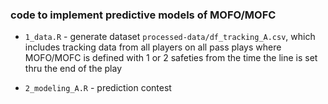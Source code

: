 
### code to implement predictive models of MOFO/MOFC 

* `1_data.R` - generate dataset `processed-data/df_tracking_A.csv`, which includes tracking data from all players on all pass plays where MOFO/MOFC is defined with 1 or 2 safeties from the time the line is set thru the end of the play

* `2_modeling_A.R` - prediction contest